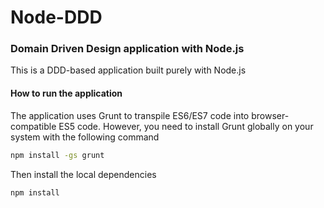 # Node-DDD
### Domain Driven Design application with Node.js

This is a DDD-based application built purely with Node.js

#### How to run the application
The application uses Grunt to transpile ES6/ES7 code into browser-compatible ES5 code. However, you need to install Grunt globally on your system with the following command

```bash
npm install -gs grunt
```

Then install the local dependencies

```bash
npm install
```